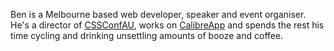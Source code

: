 Ben is a Melbourne based web developer, speaker and event organiser. 
He's a director of [CSSConfAU](cssconf.com.au), works on [CalibreApp](https://calibreapp.com/) and spends the rest his time cycling and drinking unsettling amounts of booze and coffee. 
